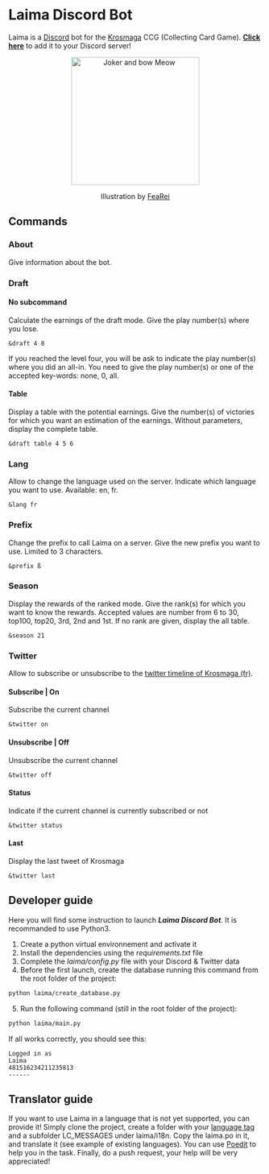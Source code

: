 # Laima Discord Bot

Laima is a [Discord](https://discordapp.com/) bot for the [Krosmaga](https://www.krosmaga.com/) CCG (Collecting Card Game).
**[Click here](https://discordapp.com/oauth2/authorize?client_id=330684050736021506&scope=bot&permissions=0)** to add it to your Discord server!

<div align="center">
    <img src="http://pre00.deviantart.net/688f/th/pre/i/2013/005/5/7/joker_and_bow_meow_by_renajvi-d5qi3jx.jpg" alt="Joker and bow Meow" width="254">
    <p>Illustration by <a href="http://fearei.deviantart.com/">FeaRei</a></p>
</div>

## Commands

### About
Give information about the bot.

### Draft

#### No subcommand
Calculate the earnings of the draft mode. Give the play number(s) where you lose.

    &draft 4 8

If you reached the level four, you will be ask to indicate the play number(s) where you did an all-in. You need to give the play number(s) or one of the accepted key-words: none, 0, all.

#### Table
Display a table with the potential earnings. Give the number(s) of victories for which you want an estimation of the earnings. Without parameters, display the complete table.

    &draft table 4 5 6

### Lang
Allow to change the language used on the server. Indicate which language you want to use. Available: en, fr.

    &lang fr

### Prefix
Change the prefix to call Laima on a server. Give the new prefix you want to use. Limited to 3 characters.

    &prefix ß

### Season
Display the rewards of the ranked mode. Give the rank(s) for which you want to know the rewards. Accepted values are number from 6 to 30, top100, top20, 3rd, 2nd and 1st. If no rank are given, display the all table.

    &season 21

### Twitter
Allow to subscribe or unsubscribe to the [twitter timeline of Krosmaga (fr)](https://twitter.com/krosmaga).

#### Subscribe | On
Subscribe the current channel

    &twitter on

#### Unsubscribe | Off
Unsubscribe the current channel

    &twitter off

#### Status
Indicate if the current channel is currently subscribed or not

    &twitter status

#### Last
Display the last tweet of Krosmaga

    &twitter last

## Developer guide
Here you will find some instruction to launch ***Laima Discord Bot***. It is recommanded to use Python3.
1. Create a python virtual environnement and activate it
2. Install the dependencies using the *requirements.txt* file
3. Complete the *laima/config.py* file with your Discord & Twitter data
4. Before the first launch, create the database running this command from the root folder of the project:
```bash
python laima/create_database.py
```
5. Run the following command (still in the root folder of the project):
```bash
python laima/main.py
```
If all works correctly, you should see this:
```
Logged in as
Laima
481516234211235813
------
```

## Translator guide
If you want to use Laima in a language that is not yet supported, you can provide it! Simply clone the project, create a folder with your [language tag](https://fr.wikipedia.org/wiki/Mod%C3%A8le:Code_langue) and a subfolder LC_MESSAGES under laima/i18n. Copy the laima.po in it, and translate it (see example of existing languages). You can use [Poedit](https://poedit.net/) to help you in the task. Finally, do a push request, your help will be very appreciated!
